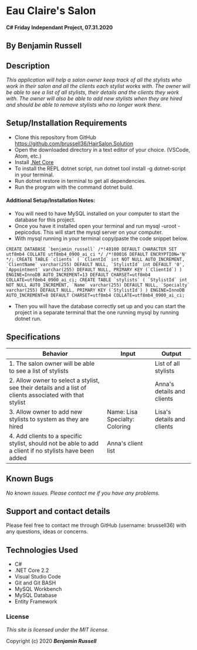 
# Eau Claire's Salon

#### C# Friday Independant Project, 07.31.2020

## By Benjamin Russell

## Description

_This application will help a salon owner keep track of all the stylists who work in their salon and all the clients each stylist works with. The owner will be able to see a list of all stylists, their details and the clients they work with. The owner will also be able to add new stylists when they are hired and should be able to remove stylists who no longer work there._

## Setup/Installation Requirements

* Clone this repository from GitHub https://github.com/brussell36/HairSalon.Solution
* Open the downloaded directory in a text editor of your choice. (VSCode, Atom, etc.)
* Install [.Net Core](https://dotnet.microsoft.com/download/dotnet-core/2.2) 
* To install the REPL dotnet script, run dotnet tool install -g dotnet-script in your terminal.
* Run dotnet restore in terminal to get all dependencies.
* Run the program with the command dotnet build.

#### Additional Setup/Installation Notes:

* You will need to have MySQL installed on your computer to start the database for this project. 
* Once you have it installed open your terminal and run mysql -uroot -pepicodus. This will start the mysql server on your computer. 
* With mysql running in your terminal copy/paste the code snippet below.

```CREATE DATABASE `benjamin_russell` /*!40100 DEFAULT CHARACTER SET utf8mb4 COLLATE utf8mb4_0900_ai_ci */ /*!80016 DEFAULT ENCRYPTION='N' */;
CREATE TABLE `clients` (
  `ClientId` int NOT NULL AUTO_INCREMENT,
  `ClientName` varchar(255) DEFAULT NULL,
  `StylistId` int DEFAULT '0',
  `Appointment` varchar(255) DEFAULT NULL,
  PRIMARY KEY (`ClientId`)
) ENGINE=InnoDB AUTO_INCREMENT=13 DEFAULT CHARSET=utf8mb4 COLLATE=utf8mb4_0900_ai_ci;
CREATE TABLE `stylists` (
  `StylistId` int NOT NULL AUTO_INCREMENT,
  `Name` varchar(255) DEFAULT NULL,
  `Specialty` varchar(255) DEFAULT NULL,
  PRIMARY KEY (`StylistId`)
) ENGINE=InnoDB AUTO_INCREMENT=8 DEFAULT CHARSET=utf8mb4 COLLATE=utf8mb4_0900_ai_ci;```

* Then you will have the database correctly set up and you can start the project in a separate terminal that the one running mysql by running dotnet run.

## Specifications

| Behavior | Input | Output |
| -------- | ----- | ------ |
| 1. The salon owner will be able to see a list of stylists |  | List of all stylists |
| 2. Allow owner to select a stylist, see their details and a list of clients associated with that stylist |  | Anna's details and clients |
| 3. Allow owner to add new stylists to system as they are hired | Name: Lisa Specialty: Coloring  | Lisa's details and clients |
| 4. Add clients to a specific stylist, should not be able to add a client if no stylists have been added | Anna's client list |  |


## Known Bugs

_No known issues. Please contact me if you have any problems._


## Support and contact details

Please feel free to contact me through GitHub (username: brussell36) with any questions, ideas or concerns.  

## Technologies Used

* C#
* .NET Core 2.2
* Visual Studio Code 
* Git and Git BASH 
* MySQL Workbench
* MySQL Database
* Entity Framework


### License

*This site is licensed under the MIT license.*

Copyright (c) 2020 **_Benjamin Russell_**
